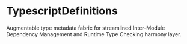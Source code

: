 # TypescriptDefinitions
Augmentable type metadata fabric for streamlined Inter-Module Dependency Management and Runtime Type Checking harmony layer.
